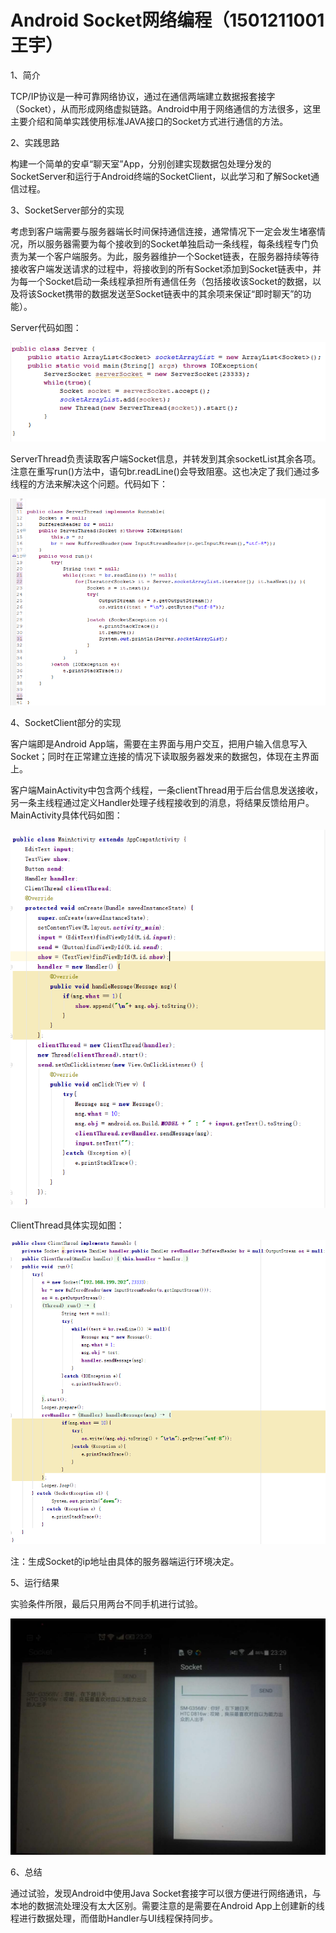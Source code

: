 # Android Socket网络编程（1501211001 王宇）

1、简介

TCP/IP协议是一种可靠网络协议，通过在通信两端建立数据报套接字（Socket），从而形成网络虚拟链路。Android中用于网络通信的方法很多，这里主要介绍和简单实践使用标准JAVA接口的Socket方式进行通信的方法。

2、实践思路

构建一个简单的安卓“聊天室”App，分别创建实现数据包处理分发的SocketServer和运行于Android终端的SocketClient，以此学习和了解Socket通信过程。

3、SocketServer部分的实现

考虑到客户端需要与服务器端长时间保持通信连接，通常情况下一定会发生堵塞情况，所以服务器需要为每个接收到的Socket单独启动一条线程，每条线程专门负责为某一个客户端服务。为此，服务器维护一个Socket链表，在服务器持续等待接收客户端发送请求的过程中，将接收到的所有Socket添加到Socket链表中，并为每一个Socket启动一条线程承担所有通信任务（包括接收该Socket的数据，以及将该Socket携带的数据发送至Socket链表中的其余项来保证“即时聊天”的功能）。

Server代码如图：

![](QQ截图20151216005413.png)

ServerThread负责读取客户端Socket信息，并转发到其余socketList其余各项。注意在重写run()方法中，语句br.readLine()会导致阻塞。这也决定了我们通过多线程的方法来解决这个问题。代码如下：

![](QQ截图20151216005739.png)

4、SocketClient部分的实现

客户端即是Android App端，需要在主界面与用户交互，把用户输入信息写入Socket；同时在正常建立连接的情况下读取服务器发来的数据包，体现在主界面上。

客户端MainActivity中包含两个线程，一条clientThread用于后台信息发送接收，另一条主线程通过定义Handler处理子线程接收到的消息，将结果反馈给用户。MainActivity具体代码如图：


![](QQ截图20151216003921.png)

ClientThread具体实现如图：

![](QQ截图20151216004445.png)

注：生成Socket的ip地址由具体的服务器端运行环境决定。

5、运行结果

实验条件所限，最后只用两台不同手机进行试验。

![](mmexport1450198186848.jpg)

6、总结

通过试验，发现Android中使用Java Socket套接字可以很方便进行网络通讯，与本地的数据流处理没有太大区别。需要注意的是需要在Android App上创建新的线程进行数据处理，而借助Handler与UI线程保持同步。